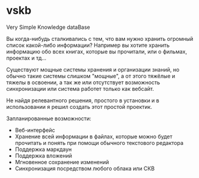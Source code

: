 # vskb
Very Simple Knowledge dataBase

Вы когда-нибудь сталкивались с тем, что вам нужно хранить огромный список какой-либо информации? Например вы хотите хранить информацию обо всех книгах, которые вы прочитали, или о фильмах, проектах и тд...

Существуют мощные системы хранения и организации знаний, но обычно такие системы слишком "мощные", а от этого тяжёлые и тяжелы в освоении, а так же или отсутствует возможность синхронизации или система работет только как вебсайт.

Не найдя релевантного решения, простого в установки и в использовании я решил создать этот простой проектик.


Запланированные возможности:
* Веб-интерфейс
* Хранение всей информации в файлах, которые можно будет прочитать и понять при помощи обычного текстового редактора
* Поддержка маркдаун
* Поддержка вложений
* Мгновенное сохранение изменений
* Синхронизация посредством любого облака или СКВ
